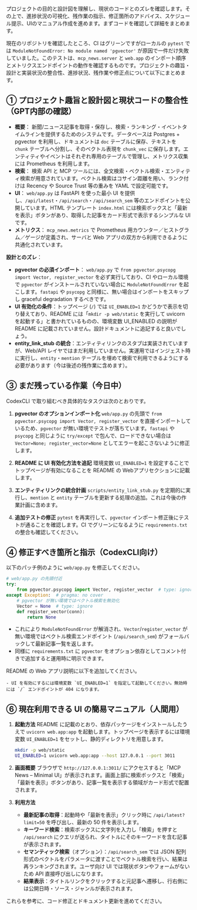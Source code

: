 プロジェクトの目的と設計図を理解し、現状のコードとのズレを確認します。その上で、進捗状況の可視化、残作業の指示、修正箇所のアドバイス、スケジュール提示、UIのマニュアル作成を進めます。まずコードを確認して詳細をまとめます。

現在のリポジトリを確認したところ、CI はグリーンですがローカルの `pytest` では `ModuleNotFoundError: No module named 'pgvector'` が原因で一件だけ失敗していました。このテストは、`mcp_news.server` と `web.app` のインポート順序とメトリクスエンドポイントの動作を確認するものです。プロジェクトの趣旨・設計と実装状況の整合性、進捗状況、残作業や修正点について以下にまとめます。

## ① プロジェクト趣旨と設計図と現状コードの整合性（GPT内部の確認）

* **概要**：
  新聞/ニュース記事を取得・保存し、検索・ランキング・イベントタイムラインを提供するためのシステムです。データベースは Postgres + pgvector を利用し、ドキュメントは `doc` テーブルに保存、テキストを `chunk` テーブルへ分割し、そのベクトル表現を `chunk_vec` に保存します。エンティティやイベントはそれぞれ専用のテーブルで管理し、メトリクス収集には Prometheus を利用します。
* **検索**：
  検索 API と MCP ツールには、全文検索・ベクトル検索・エンティティ検索が用意されています。ベクトル検索はコサイン距離を用い、ランク付けは Recency や Source Trust 等の重みを YAML で設定可能です。
* **UI**：
  `web/app.py` は FastAPI を使った最小 UI を提供し、`/api/latest`・`/api/search`・`/api/search_sem` 等のエンドポイントを公開しています。HTML テンプレート `index.html` には検索ボックスと「最新を表示」ボタンがあり、取得した記事をカード形式で表示するシンプルな UI です。
* **メトリクス**：
  `mcp_news.metrics` で Prometheus 用カウンター／ヒストグラム／ゲージが定義され、サーバと Web アプリの双方から利用できるように共通化されています。

**設計とのズレ**：

* **pgvector の必須インポート**： `web/app.py` で `from pgvector.psycopg import Vector, register_vector` を必ず実行しており、CI やローカル環境で `pgvector` がインストールされていない場合に `ModuleNotFoundError` を起こします。`fastapi` や `psycopg` と同様に、無い場合はインポートをスキップし graceful degradation するべきです。
* **UI 有効化の条件**：トップページ (`/`) では `UI_ENABLED=1` かどうかで表示を切り替えており、README には「`mkdir -p web/static` を実行して uvicorn を起動する」と書かれているものの、環境変数 UI\_ENABLED の説明が README に記載されていません。設計ドキュメントに追記すると良いでしょう。
* **entity\_link\_stub の統合**：エンティティリンクのスタブは実装されていますが、Web/API レイヤではまだ利用していません。実運用ではインジェスト時に実行し、`entity`・`mention` テーブルを埋めて検索で利用できるようにする必要があります（今は後述の残作業に含めます）。

## ③ まだ残っている作業（今日中）

CodexCLI で取り組むべき具体的なタスクは次のとおりです。

1. **pgvector のオプションインポート化**
   `web/app.py` の先頭で `from pgvector.psycopg import Vector, register_vector` を直接インポートしているため、`pgvector` が無い環境でテストが落ちています。`fastapi` や `psycopg` と同じように `try/except` で包んで、ロードできない場合は `Vector=None; register_vector=None` としてエラーを起こさないように修正します。

2. **README に UI 有効化方法を追記**
   環境変数 `UI_ENABLED=1` を設定することでトップページが有効になることを README の Webアプリセクションに記載します。

3. **エンティティリンクの統合計画**
   `scripts/entity_link_stub.py` を定期的に実行し、`mention` と `entity` テーブルを更新する処理の追加。これは今後の作業計画に含めます。

4. **追加テストの修正**
   `pytest` を再実行して、`pgvector` インポート修正後にテストが通ることを確認します。CI でグリーンになるように `requirements.txt` の整合も確認してください。

## ④ 修正すべき箇所と指示（CodexCLI向け）

以下のパッチ例のように `web/app.py` を修正してください。

```python
# web/app.py の先頭付近
try:
    from pgvector.psycopg import Vector, register_vector  # type: ignore
except Exception:  # pragma: no cover
    # pgvector が無い環境ではベクトル検索を無効化
    Vector = None  # type: ignore
    def register_vector(conn):
        return None
```

* これにより `ModuleNotFoundError` が解消され、`Vector`/`register_vector` が無い環境ではベクトル検索エンドポイント (`/api/search_sem`) がフォールバックして最新記事一覧を返します。
* 同様に `requirements.txt` に `pgvector` をオプション依存としてコメント付きで追加すると運用時に明示できます。

README の Web アプリ説明に以下を追加してください。

```
- UI を有効にするには環境変数 `UI_ENABLED=1` を指定して起動してください。無効時には `/` エンドポイントが 404 になります。
```

## ⑥ 現在利用できる UI の簡易マニュアル（人間用）

1. **起動方法**
   README に記載のとおり、依存パッケージをインストールしたうえで `uvicorn web.app:app` を起動します。トップページを表示するには環境変数 `UI_ENABLED=1` をセットし、静的ディレクトリを用意します。

   ```sh
   mkdir -p web/static
   UI_ENABLED=1 uvicorn web.app:app --host 127.0.0.1 --port 3011
   ```
2. **画面概要**
   ブラウザで `http://127.0.0.1:3011/` にアクセスすると「MCP News – Minimal UI」が表示されます。画面上部に検索ボックスと「検索」「最新を表示」ボタンがあり、記事一覧を表示する領域がカード形式で配置されます。
3. **利用方法**

   * **最新記事の取得**：起動時や「最新を表示」クリック時に `/api/latest?limit=50` を呼び出し、最新の 50 件を表示します。
   * **キーワード検索**：検索ボックスに文字列を入力し「検索」を押すと `/api/search` にクエリが送られ、タイトルにそのキーワードを含む記事が表示されます。
   * **セマンティック検索**（オプション）：`/api/search_sem` では JSON 配列形式のベクトルをパラメータに渡すことでベクトル検索を行い、結果は再ランキングされます。ユーザ向け UI では現状ボタンやフォームがないため API 直接呼び出しになります。
   * **結果表示**：タイトルリンクをクリックすると元記事へ遷移し、行右側には公開日時・ソース・ジャンルが表示されます。

これらを参考に、コード修正とドキュメント更新を進めてください。
